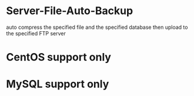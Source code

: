 # Server-File-Auto-Backup
auto compress the specified file and the specified database then upload to the specified FTP server
# CentOS support only
# MySQL support only
